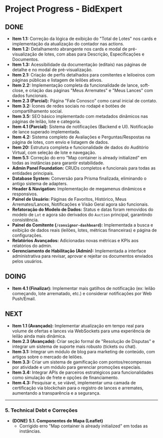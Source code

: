 # Project Progress - BidExpert

## DONE
- **Item 1.1:** Correção da lógica de exibição do "Total de Lotes" nos cards e implementação da atualização do contador nas actions.
- **Item 1.2:** Detalhamento abrangente nos cards e modal de pré-visualização de lotes, com abas para Descrição, Especificações e Documentos.
- **Item 1.3:** Acessibilidade da documentação (editais) nas páginas de detalhe e no modal de pré-visualização.
- **Item 2.1:** Criação de perfis detalhados para comitentes e leiloeiros com páginas públicas e listagem de leilões ativos.
- **Item 2.2:** Implementação completa da funcionalidade de lance, soft-close, e criação das páginas "Meus Arremates" e "Meus Lances" com dados funcionais.
- **Item 2.3 (Parcial):** Página "Fale Conosco" como canal inicial de contato.
- **Item 3.2:** Ícones de redes sociais no rodapé e botões de compartilhamento social.
- **Item 3.5:** SEO básico implementado com metadados dinâmicos nas páginas de leilão, lote e categoria.
- **Item 4.1 (Parcial):** Sistema de notificações (Backend e UI). Notificação de lance superado implementada.
- **Item 4.2:** Sistema completo de Avaliações e Perguntas/Respostas na página de lotes, com envio e listagem de dados.
- **Item 20:** Estrutura completa e funcionalidade de dados do Auditório Virtual, com seleção de lote e navegação.
- **Item 5.1:** Correção do erro "Map container is already initialized" em todas as instâncias para garantir estabilidade.
- **Admin Panel Foundation:** CRUDs completos e funcionais para todas as entidades principais.
- **Database System:** Conversão para Prisma finalizada, eliminando o antigo sistema de adapters.
- **Header & Navigation:** Implementação de megamenus dinâmicos e responsivos.
- **Painel de Usuário:** Páginas de Favoritos, Histórico, Meus Arremates/Lances, Notificações e Visão Geral agora são funcionais.
- **Refatoração do Modelo de Dados:** Status e datas foram removidos do modelo de `Lot` e agora são derivados do `Auction` principal, garantindo consistência.
- **Painel do Comitente (`/consignor-dashboard`):** Implementada a busca e exibição de dados reais (leilões, lotes, métricas financeiras) e página de configurações.
- **Relatórios Avançados:** Adicionadas novas métricas e KPIs aos relatórios do admin.
- **Gerenciamento de Habilitação (Admin):** Implementada a interface administrativa para revisar, aprovar e rejeitar os documentos enviados pelos usuários.

## DOING
- **Item 4.1 (Finalizar):** Implementar mais gatilhos de notificação (ex: leilão começando, lote arrematado, etc.) e considerar notificações por Web Push/Email.

## NEXT
- **Item 1.1 (Avançado):** Implementar atualização em tempo real para volume de ofertas e lances via WebSockets para uma experiência de leilão ainda mais dinâmica.
- **Item 2.3 (Avançado):** Criar seção formal de "Resolução de Disputas" e integrar um sistema de suporte mais robusto (tickets ou chat).
- **Item 3.1:** Integrar um módulo de blog para marketing de conteúdo, com artigos sobre o mercado de leilões.
- **Item 3.3:** Criar um sistema de gamificação com pontos/recompensas por atividade e um módulo para gerenciar promoções especiais.
- **Item 3.4:** Integrar APIs de parceiros estratégicos para funcionalidades como simulação de frete e opções de financiamento.
- **Item 4.3:** Pesquisar e, se viável, implementar uma camada de certificação via blockchain para o registro de lances e arremates, aumentando a transparência e a segurança.


---

### 5. Technical Debt e Correções

- **(DONE)** **5.1. Componentes de Mapa (Leaflet)**
  - Corrigido erro "Map container is already initialized" em todas as instâncias.
